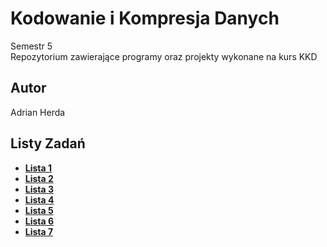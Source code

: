 # Kodowanie i Kompresja Danych

Semestr 5 <br>
Repozytorium zawierające programy oraz projekty wykonane na kurs KKD

## Autor
Adrian Herda

## Listy Zadań
* [<b>Lista 1</b>](listy_zadan/lista1.pdf)
* [<b>Lista 2</b>](listy_zadan/lista2.pdf)
* [<b>Lista 3</b>](listy_zadan/lista3.pdf)
* [<b>Lista 4</b>](listy_zadan/lista4.pdf)
* [<b>Lista 5</b>](listy_zadan/lista5.pdf)
* [<b>Lista 6</b>](listy_zadan/lista6.pdf)
* [<b>Lista 7</b>](listy_zadan/lista7.pdf)
